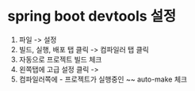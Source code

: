 

# spring boot devtools 설정

1. 파일 -> 설정 
2. 빌드, 실행, 배포 탭 클릭 -> 컴파일러 탭 클릭
3. 자동으로 프로젝트 빌드 체크
4. 왼쪽탭에 고급 설정 클릭 ->
5. 컴파일러쪽에 - 프로젝트가 실행중인 ~~ auto-make 체크